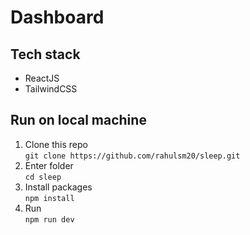 # Dashboard

## Tech stack 
* ReactJS
* TailwindCSS

## Run on local machine
1. Clone this repo  
   ```git clone https://github.com/rahulsm20/sleep.git```
2. Enter folder  
   ```cd sleep```
3. Install packages  
   ```npm install```
4. Run  
   ```npm run dev``` 

